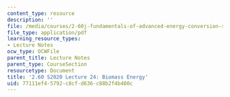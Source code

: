 ```yaml
---
content_type: resource
description: ''
file: /media/courses/2-60j-fundamentals-of-advanced-energy-conversion-spring-2020/77111ef45792c8cfd636c88b2f4b400c_MIT2_60s20_lec24.pdf
file_type: application/pdf
learning_resource_types:
- Lecture Notes
ocw_type: OCWFile
parent_title: Lecture Notes
parent_type: CourseSection
resourcetype: Document
title: '2.60 S2020 Lecture 24: Biomass Energy'
uid: 77111ef4-5792-c8cf-d636-c88b2f4b400c
---
```

